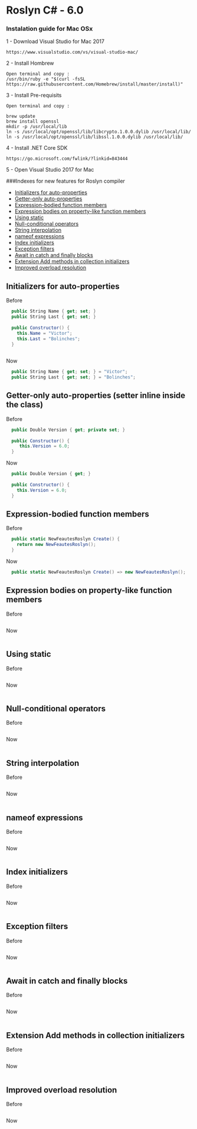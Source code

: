 # Roslyn C# - 6.0

### Instalation guide for Mac OSx
1 - Download Visual Studio for Mac 2017
 ``` 
 https://www.visualstudio.com/vs/visual-studio-mac/
 ```
2 - Install Hombrew
  ```
  Open terminal and copy :
  /usr/bin/ruby -e "$(curl -fsSL https://raw.githubusercontent.com/Homebrew/install/master/install)"
  ```
3 - Install Pre-requisits
  ```
  Open terminal and copy :
  
  brew update
  brew install openssl
  mkdir -p /usr/local/lib
  ln -s /usr/local/opt/openssl/lib/libcrypto.1.0.0.dylib /usr/local/lib/
  ln -s /usr/local/opt/openssl/lib/libssl.1.0.0.dylib /usr/local/lib/
  ```
  
4 - Install .NET Core SDK
```
https://go.microsoft.com/fwlink/?linkid=843444
```

5 - Open Visual Studio 2017 for Mac 




###Indexes for new features for Roslyn compiler
* [Initializers for auto-properties]()
* [Getter-only auto-properties]()
* [Expression-bodied function members](https://github.com/vicboma1/RoslynCSharp-6.0/blob/master/README.md#expression-bodied-function-members)
* [Expression bodies on property-like function members]()
* [Using static]()
* [Null-conditional operators]()
* [String interpolation]()
* [nameof expressions]()
* [Index initializers]()
* [Exception filters]()
* [Await in catch and finally blocks]()
* [Extension Add methods in collection initializers]()
* [Improved overload resolution]()


## Initializers for auto-properties
Before 
```c#
  public String Name { get; set; }
  public String Last { get; set; }
  
  public Constructor() {
    this.Name = "Victor";
    this.Last = "Bolinches";
  }
  
```

Now
```c#
  public String Name { get; set; } = "Victor";
  public String Last { get; set; } = "Bolinches";
```


## Getter-only auto-properties (setter inline inside the class)
Before 
```c#
  public Double Version { get; private set; } 
  
  public Constructor() {
     this.Version = 6.0;
  }
```

Now
```c#
  public Double Version { get; } 
  
  public Constructor() {
    this.Version = 6.0;
  }

```


## Expression-bodied function members
Before 
```c#
  public static NewFeautesRoslyn Create() {
    return new NewFeautesRoslyn();
  }
```

Now
```c#
  public static NewFeautesRoslyn Create() => new NewFeautesRoslyn();
```



## Expression bodies on property-like function members
Before 
```c#

```

Now
```c#
```


## Using static
Before 
```c#

```

Now
```c#
```


## Null-conditional operators
Before 
```c#

```

Now
```c#
```


## String interpolation
Before 
```c#

```

Now
```c#
```


## nameof expressions
Before 
```c#

```

Now
```c#
```


## Index initializers
Before 
```c#

```

Now
```c#
```

## Exception filters
Before 
```c#

```

Now
```c#
```

## Await in catch and finally blocks
Before 
```c#

```

Now
```c#
```

## Extension Add methods in collection initializers
Before 
```c#

```

Now
```c#
```

## Improved overload resolution
Before 
```c#

```

Now
```c#
```

